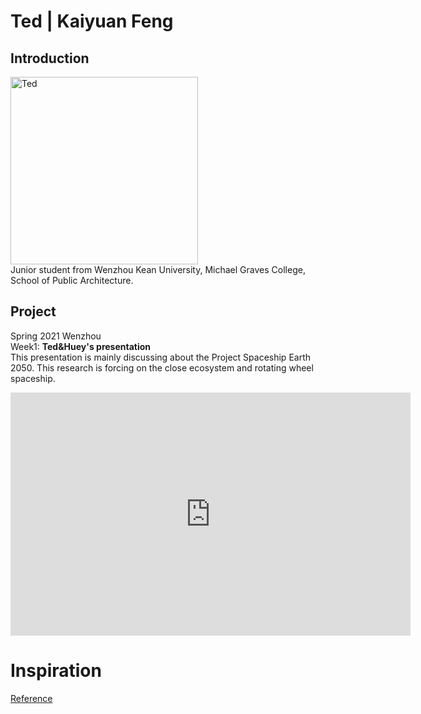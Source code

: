 # Ted | Kaiyuan Feng

## Introduction
<img alt="Ted" src="https://github.com/steenblikrs/2021-Spring-Studio/blob/0257d57d77f13c9e4984e7899282e5fae448ebc1/students/Ted/ted1.jpg?raw=true" width="300">
<br>
Junior student from Wenzhou Kean University, Michael Graves College, School of Public Architecture.

## Project
Spring 2021 Wenzhou<br>
  Week1: 
  **Ted&Huey's presentation**
<br>
This presentation is mainly discussing about the Project Spaceship Earth 2050. This research is forcing on the close ecosystem and rotating wheel spaceship.
<iframe src="https://docs.google.com/presentation/d/e/2PACX-1vQcREzO3Unwooob4wOOWULBMHdu9ISg40RN_Ja8kDPWDl1vGB7p2SM9oktqH7vg3w/embed?start=true&loop=true&delayms=3000" frameborder="0" width="640" height="389" allowfullscreen="true" mozallowfullscreen="true" webkitallowfullscreen="true"></iframe>

# Inspiration
  [Reference]( https://github.com/steenblikrs/2021-Spring-Studio/blob/b84488731ba3b69f4567d950802c56fad158e24c/students/Ted/reference)
<br/> 
     
